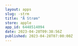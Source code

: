 ```yaml
---
layout: apps
slug: -strm
title: "Å Strøm"
store: apple
app_id: 6448514094
date: 2023-04-28T09:38:56Z
published: 2023-04-28T07:00:00Z
---
```

